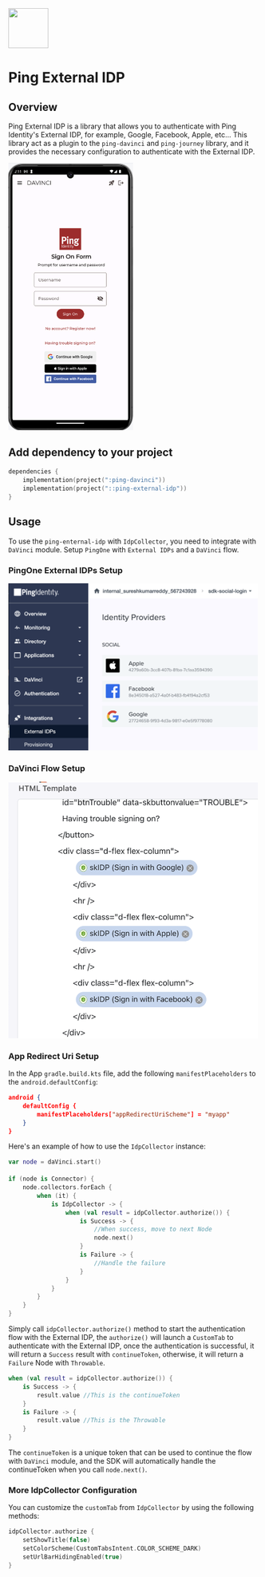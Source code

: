 <div>
  <picture>
     <img src="https://www.pingidentity.com/content/dam/ping-6-2-assets/topnav-json-configs/Ping-Logo.svg" width="80" height="80"  alt=""/>
  </picture>
</div>

# Ping External IDP

## Overview

Ping External IDP is a library that allows you to authenticate with Ping Identity's External IDP, for example, Google, Facebook, Apple, etc...
This library act as a plugin to the `ping-davinci` and `ping-journey` library,
and it provides the necessary configuration to authenticate with the External IDP.

<img src="images/socialLogin.png" width="250">

## Add dependency to your project

```kotlin
dependencies {
    implementation(project(":ping-davinci"))
    implementation(project("::ping-external-idp"))
}
```

## Usage

To use the `ping-enternal-idp` with `IdpCollector`, you need to integrate with `DaVinci` module.
Setup `PingOne` with `External IDPs` and a `DaVinci` flow.

### PingOne External IDPs Setup

<img src="images/externalIdps.png" width="500">

### DaVinci Flow Setup

<img src="images/htmlTemplate.png" width="500">

### App Redirect Uri Setup

In the App `gradle.build.kts` file, add the following `manifestPlaceholders` to the `android.defaultConfig`:

```json
android {
    defaultConfig {
        manifestPlaceholders["appRedirectUriScheme"] = "myapp"
    }
}
```


Here's an example of how to use the `IdpCollector` instance:

```kotlin
var node = daVinci.start()

if (node is Connector) {
    node.collectors.forEach {
        when (it) {
            is IdpCollector -> {
                when (val result = idpCollector.authorize()) {
                    is Success -> {
                        //When success, move to next Node
                        node.next()
                    }
                    is Failure -> {
                        //Handle the failure
                    }
                }
            }
        }
    }
}
```

Simply call `idpCollector.authorize()` method to start the authentication flow with the External IDP,
the `authorize()` will launch a `CustomTab` to authenticate with the External IDP,
once the authentication is successful, it will return a `Success` result with `continueToken`,
otherwise, it will return a `Failure` Node with `Throwable`.

```kotlin
when (val result = idpCollector.authorize()) {
    is Success -> {
        result.value //This is the continueToken
    }
    is Failure -> {
        result.value //This is the Throwable
    }
}
```

The `continueToken` is a unique token that can be used to continue the flow with `DaVinci` module,
and the SDK will automatically handle the continueToken when you call `node.next()`.

### More IdpCollector Configuration

You can customize the `customTab` from `IdpCollector` by using the following methods:

```kotlin
idpCollector.authorize {
    setShowTitle(false)
    setColorScheme(CustomTabsIntent.COLOR_SCHEME_DARK)
    setUrlBarHidingEnabled(true)
}
```